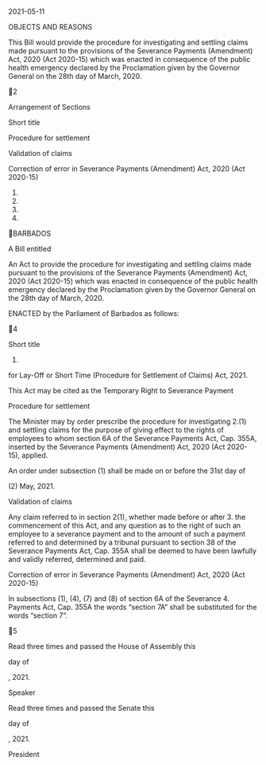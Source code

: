 2021-05-11

OBJECTS AND REASONS

This Bill would provide the procedure for investigating and settling claims
made pursuant to the provisions of the Severance Payments (Amendment) Act,
2020  (Act  2020-15)  which  was  enacted  in  consequence  of  the  public  health
emergency declared by the Proclamation given by the Governor General on the
28th day of March, 2020.

2

Arrangement of Sections

Short title

Procedure for settlement

Validation of claims

Correction of error in Severance Payments (Amendment) Act, 2020 (Act
2020-15)

1.

2.

3.

4.

BARBADOS

A Bill entitled

An Act to provide the procedure for investigating and settling claims made
pursuant  to  the  provisions  of  the  Severance  Payments  (Amendment)  Act,
2020 (Act 2020-15) which was enacted in consequence of the public health
emergency declared by the Proclamation given by the Governor General on
the 28th day of March, 2020.

ENACTED by the Parliament of Barbados as follows:

4

Short title

1.
for Lay-Off or Short Time (Procedure for Settlement of Claims) Act, 2021.

This Act may be cited as the Temporary Right to Severance Payment

Procedure for settlement

The Minister may by order prescribe the procedure for investigating
2.(1)
and settling claims for the purpose of giving effect to the rights of employees to
whom section 6A of the Severance Payments Act, Cap. 355A, inserted by the
Severance Payments (Amendment) Act, 2020 (Act 2020-15), applied.

An order under subsection (1) shall be made on or before the 31st day of

(2)
May, 2021.

Validation of claims

Any claim referred to in section 2(1), whether made before or after
3.
the  commencement  of  this  Act,  and  any  question  as  to  the  right  of  such  an
employee to a severance payment and to the amount of such a payment referred
to and determined by a tribunal pursuant to section 38 of the Severance Payments
Act,  Cap.  355A  shall  be  deemed  to  have  been  lawfully  and  validly  referred,
determined and paid.

Correction of error in Severance Payments (Amendment) Act, 2020
(Act 2020-15)

In  subsections  (1),  (4),  (7)  and  (8)  of  section  6A  of  the  Severance
4.
Payments Act, Cap. 355A the words “section 7A” shall be substituted for the
words “section 7”.

5

Read three times and passed the House of Assembly this

day of

, 2021.

Speaker

Read three times and passed the Senate this

day of

, 2021.

President

